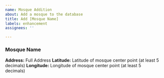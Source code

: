 ```yaml
---
name: Mosque Addition
about: Add a mosque to the database
title: Add [Mosque Name]
labels: enhancement
assignees: ''

---
```


### Mosque Name
**Address:** Full Address
**Latitude:** Latitude of mosque center point (at least 5 decimals)
**Longitude:** Longitude of mosque center point (at least 5 decimals)
